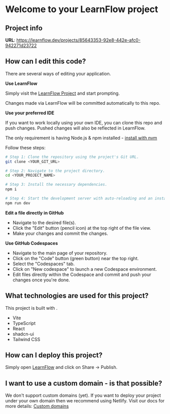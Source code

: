 
# Welcome to your LearnFlow project

## Project info

**URL**: https://learnflow.dev/projects/85643353-92e8-442e-afc0-942271d23722

## How can I edit this code?

There are several ways of editing your application.

**Use LearnFlow**

Simply visit the [LearnFlow Project](https://learnflow.dev/projects/85643353-92e8-442e-afc0-942271d23722) and start prompting.

Changes made via LearnFlow will be committed automatically to this repo.

**Use your preferred IDE**

If you want to work locally using your own IDE, you can clone this repo and push changes. Pushed changes will also be reflected in LearnFlow.

The only requirement is having Node.js & npm installed - [install with nvm](https://github.com/nvm-sh/nvm#installing-and-updating)

Follow these steps:

```sh
# Step 1: Clone the repository using the project's Git URL.
git clone <YOUR_GIT_URL>

# Step 2: Navigate to the project directory.
cd <YOUR_PROJECT_NAME>

# Step 3: Install the necessary dependencies.
npm i

# Step 4: Start the development server with auto-reloading and an instant preview.
npm run dev
```

**Edit a file directly in GitHub**

- Navigate to the desired file(s).
- Click the "Edit" button (pencil icon) at the top right of the file view.
- Make your changes and commit the changes.

**Use GitHub Codespaces**

- Navigate to the main page of your repository.
- Click on the "Code" button (green button) near the top right.
- Select the "Codespaces" tab.
- Click on "New codespace" to launch a new Codespace environment.
- Edit files directly within the Codespace and commit and push your changes once you're done.

## What technologies are used for this project?

This project is built with .

- Vite
- TypeScript
- React
- shadcn-ui
- Tailwind CSS

## How can I deploy this project?

Simply open [LearnFlow](https://learnflow.dev/projects/85643353-92e8-442e-afc0-942271d23722) and click on Share -> Publish.

## I want to use a custom domain - is that possible?

We don't support custom domains (yet). If you want to deploy your project under your own domain then we recommend using Netlify. Visit our docs for more details: [Custom domains](https://docs.learnflow.dev/tips-tricks/custom-domain/)
